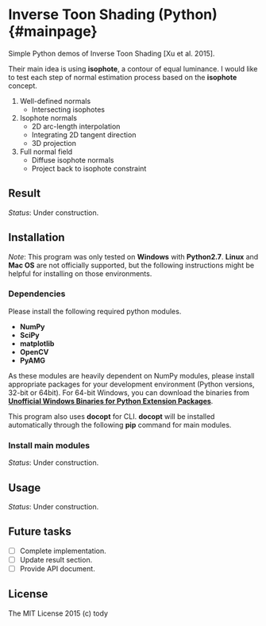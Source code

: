 
Inverse Toon Shading (Python) {#mainpage}
====

Simple Python demos of Inverse Toon Shading [Xu et al. 2015].

Their main idea is using **isophote**, a contour of equal luminance.
I would like to test each step of normal estimation process based on the **isophote** concept.

1. Well-defined normals
    - Intersecting isophotes
2. Isophote normals
    - 2D arc-length interpolation
    - Integrating 2D tangent direction
    - 3D projection
3. Full normal field
    - Diffuse isophote normals
    - Project back to isophote constraint

## Result
*Status*: Under construction.

## Installation

*Note*: This program was only tested on **Windows** with **Python2.7**.
**Linux** and **Mac OS** are not officially supported,
but the following instructions might be helpful for installing on those environments.

### Dependencies
Please install the following required python modules.

* **NumPy**
* **SciPy**
* **matplotlib**
* **OpenCV**
* **PyAMG**

As these modules are heavily dependent on NumPy modules, please install appropriate packages for your development environment (Python versions, 32-bit or 64bit).
For 64-bit Windows, you can download the binaries from [**Unofficial Windows Binaries for Python Extension Packages**](http://www.lfd.uci.edu/~gohlke/pythonlibs/).

This program also uses **docopt** for CLI.
**docopt** will be installed automatically through the following **pip** command for main modules.

### Install main modules
*Status*: Under construction.

<!-- You can use **pip** command for installing main modules.
Please run the following command from the shell.

``` bash
  > pip install git+https://github.com/tody411/InverseToon.git
``` -->

## Usage
*Status*: Under construction.

## Future tasks

* [ ] Complete implementation.
* [ ] Update result section.
* [ ] Provide API document.

## License

The MIT License 2015 (c) tody